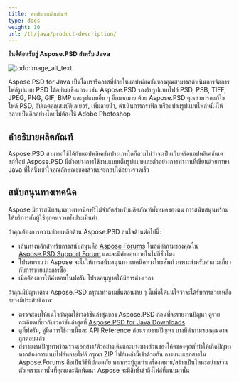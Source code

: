 ```yaml
---
title: คำอธิบายผลิตภัณฑ์
type: docs
weight: 10
url: /th/java/product-description/
---
```


**ยินดีต้อนรับสู่ Aspose.PSD สำหรับ Java**

![todo:image_alt_text](product-description_1)

Aspose.PSD for Java เป็นไลบรารีคลาสที่ช่วยให้แอปพลิเคชันของคุณสามารถดำเนินการจัดการไฟล์รูปแบบ PSD ได้อย่างแข็งแกรง เช่น Aspose.PSD รองรับรูปแบบไฟล์ PSD, PSB, TIFF, JPEG, PNG, GIF, BMP และรูปแบบอื่น ๆ อีกมากมาย ด้วย Aspose.PSD คุณสามารถแก้ไขไฟล์ PSD, อัปเดตคุณสมบัติเลเยอร์, เพิ่มลายน้ำ, ดำเนินการกราฟิก หรือแปลงรูปแบบไฟล์หนึ่งให้กลายเป็นอีกอย่างโดยไม่ต้องใช้ Adobe Photoshop


## **คำอธิบายผลิตภัณฑ์**
Aspose.PSD สามารถใช้ได้กับแอปพลิเคชันประเภทใดก็ตามไม่ว่าจะเป็นเว็บหรือแอปพลิเคชันเดสก์ท็อป Aspose.PSD มีตัวอย่างการใช้งานแบบเต็มรูปแบบและตัวอย่างการทำงานที่เขียนด้วยภาษา Java ที่ให้ซึ่งเข้าใจคุณลักษณะของส่วนประกอบได้อย่างรวดเร็ว


## **สนับสนุนทางเทคนิค**
Aspose มีการสนับสนุนทางเทคนิคฟรีไม่จำกัดสำหรับผลิตภัณฑ์ทั้งหมดของตน การสนับสนุนพร้อมให้บริการกับผู้ใช้ทุกคนรวมทั้งประเมินค่า

ถ้าคุณต้องการความช่วยเหลือด้าน Aspose.PSD สนใจด้านต่อไปนี้:

- เส้นทางหลักสำหรับการสนับสนุนคือ [Aspose Forums](https://forum.aspose.com/) โพสต์คำถามของคุณใน [Aspose.PSD Support Forum](https://forum.aspose.com/c/psd) และจะมีคำตอบภายในไม่กี่ชั่วโมง
- โปรดทราบว่า Aspose จะไม่ให้การสนับสนุนทางเทคนิคทางโทรศัพท์ เฉพาะสำหรับคำถามเกี่ยวกับการขายและการซื้อ
- เมื่อต้องการให้คำตอบในฟอรัม โปรดอนุญาตให้มีการต่างเวลา

ถ้าคุณมีปัญหาด้าน Aspose.PSD กรุณาทำตามขั้นตอนง่าย ๆ นี้เพื่อให้แน่ใจว่าจะได้รับการช่วยเหลืออย่างมีประสิทธิภาพ:

- ตรวจสอบให้แน่ใจว่าคุณใช้เวอร์ชันล่าสุดของ Aspose.PSD ก่อนที่จะรายงานปัญหา ดูรายละเอียดเกี่ยวกับเวอร์ชันล่าสุดที่ [Aspose.PSD for Java Downloads](https://releases.aspose.com/java/repo/com/aspose/aspose-psd/)
- ดูที่ฟอรัม, คู่มือการใช้งานนี้และ API Reference ก่อนรายงานปัญหา บางทีคำถามของคุณอาจถูกตอบแล้ว
- ส่งรายงานปัญหาพร้อมรวมเอกสาร/ตัวอย่างเดิมและบางบางส่วนของโค้ดของคุณที่ทำให้เกิดปัญหา หากต้องการแนบไฟล์หลายไฟล์ กรุณา ZIP ไฟล์เหล่านี้เข้าด้วยกัน การแนบเอกสารใน Aspose.Forums ถือเป็นวิธีที่ปลอดภัย หากกระทู้ถูกทำเครื่องหมาย/สร้างเป็นโลหะอย่างส่วนตัวเพราะเท่านั้นที่คุณและนักพัฒนา Aspose จะมีสิทธิ์เข้าถึงไฟล์ที่แนบมานั้น
